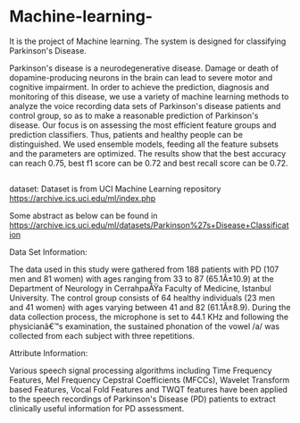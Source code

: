 # Machine-learning-
It is the project of Machine learning.
The system is designed for classifying Parkinson's Disease.


Parkinson's disease is a neurodegenerative disease. Damage or death of dopamine-producing neurons in the brain can lead to severe motor and cognitive impairment. In order to achieve the prediction, diagnosis and monitoring of this disease, we use a variety of machine learning methods to analyze the voice recording data sets of Parkinson's disease patients and control group, so as to make a reasonable prediction of Parkinson's disease. Our focus is on assessing the most efficient feature groups and prediction classifiers. Thus, patients and healthy people can be distinguished. We used ensemble models, feeding all the feature subsets and the parameters are optimized. The results show that the best accuracy can reach 0.75, best f1 score can be 0.72 and best recall score can be 0.72.

## 
dataset:
Dataset is from UCI Machine Learning repository https://archive.ics.uci.edu/ml/index.php

Some abstract as below can be found  in https://archive.ics.uci.edu/ml/datasets/Parkinson%27s+Disease+Classification


Data Set Information:

The data used in this study were gathered from 188 patients with PD (107 men and 81 women) with ages ranging from 33 to 87 (65.1Â±10.9) at the Department of Neurology in CerrahpaÅŸa Faculty of Medicine, Istanbul University. The control group consists of 64 healthy individuals (23 men and 41 women) with ages varying between 41 and 82 (61.1Â±8.9). During the data collection process, the microphone is set to 44.1 KHz and following the physicianâ€™s examination, the sustained phonation of the vowel /a/ was collected from each subject with three repetitions.


Attribute Information:

Various speech signal processing algorithms including Time Frequency Features, Mel Frequency Cepstral Coefficients (MFCCs), Wavelet Transform based Features, Vocal Fold Features and TWQT features have been applied to the speech recordings of Parkinson's Disease (PD) patients to extract clinically useful information for PD assessment.



